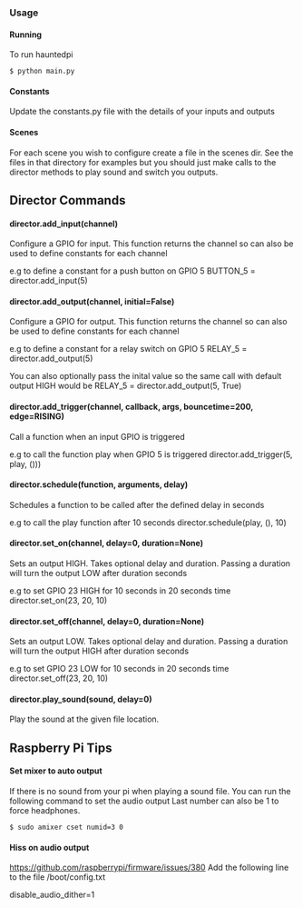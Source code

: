 ### Usage

#### Running
To run hauntedpi

`$ python main.py`

#### Constants
Update the constants.py file with the details of your inputs and outputs

#### Scenes
For each scene you wish to configure create a file in the scenes dir.
See the files in that directory for examples but you should just
make calls to the director methods to play sound and switch you outputs.



## Director Commands

#### director.add_input(channel)

Configure a GPIO for input. This function returns the channel so can
also be used to define constants for each channel

e.g to define a constant for a push button on GPIO 5
BUTTON_5 = director.add_input(5)



#### director.add_output(channel, initial=False)

Configure a GPIO for output. This function returns the channel so can
also be used to define constants for each channel

e.g to define a constant for a relay switch on GPIO 5
RELAY_5 = director.add_output(5)

You can also optionally pass the inital value
so the same call with default output HIGH would be
RELAY_5 = director.add_output(5, True)


#### director.add_trigger(channel, callback, args, bouncetime=200, edge=RISING)

Call a function when an input GPIO is triggered

e.g to call the function play when GPIO 5 is triggered
director.add_trigger(5, play, ()))


#### director.schedule(function, arguments, delay)

Schedules a function to be called after the defined delay in seconds

e.g to call the play function after 10 seconds
director.schedule(play, (), 10)


#### director.set_on(channel, delay=0, duration=None)

Sets an output HIGH. Takes optional delay and duration.
Passing a duration will turn the output LOW after duration seconds

e.g to set GPIO 23 HIGH for 10 seconds in 20 seconds time
director.set_on(23, 20, 10)


#### director.set_off(channel, delay=0, duration=None)

Sets an output LOW. Takes optional delay and duration.
Passing a duration will turn the output HIGH after duration seconds

e.g to set GPIO 23 LOW for 10 seconds in 20 seconds time
director.set_off(23, 20, 10)


#### director.play_sound(sound, delay=0)

Play the sound at the given file location.



## Raspberry Pi Tips

#### Set mixer to auto output
If there is no sound from your pi when playing a sound file.
You can run the following command to set the audio output
Last number can also be 1 to force headphones.

`$ sudo amixer cset numid=3 0`



#### Hiss on audio output
https://github.com/raspberrypi/firmware/issues/380
Add the following line to the file /boot/config.txt

disable_audio_dither=1


